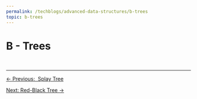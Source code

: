 ```yaml
---
permalink: /techblogs/advanced-data-structures/b-trees
topic: b-trees
---
```




# B - Trees









<br>

------

<a href="splay-tree" class="prev-button">&larr; Previous:  Splay Tree</a> 

<a href="red-black-tree" class="next-button">Next: Red-Black Tree &rarr;</a>

